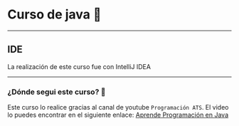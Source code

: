 # Curso de java 🍵

---
## IDE
La realización de este curso fue con IntelliJ IDEA

---
### ¿Dónde segui este curso? 🧐
Este curso lo realice gracias al canal de youtube `Programación ATS`. El video lo puedes encontrar en el siguiente 
enlace: <a href="https://www.youtube.com/watch?v=2ZXiuh0rg3M&list=PLWtYZ2ejMVJkjOuTCzIk61j7XKfpIR74K" target="_blank">
Aprende Programación en Java</a>


